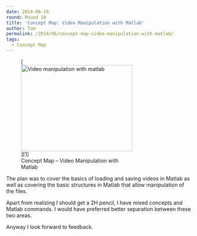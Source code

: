 ```yaml
---
date: 2014-06-16
round: Round 10
title: 'Concept Map: Video Manipulation with Matlab'
author: Tom
permalink: /2014/06/concept-map-video-manipulation-with-matlab/
tags:
  - Concept Map
---
```

<figure id="attachment_7665" style="width: 300px;" class="wp-caption alignnone">[<img class="size-medium wp-image-7665" alt="Video manipulation with matlab" src="http://teaching.software-carpentry.org/wp-content/uploads/2014/06/pdf1-300x231.png" width="300" height="231" />][1]<figcaption class="wp-caption-text">Concept Map &#8211; Video Manipulation with Matlab</figcaption></figure> 
The plan was to cover the basics of loading and saving videos in Matlab as well as covering the basic structures in Matlab that allow manipulation of the files.

Apart from realizing I should get a 2H pencil, I have mixed concepts and Matlab commands. I would have preferred better separation between these two areas.

Anyway I look forward to feedback.

&nbsp;

 [1]: http://teaching.software-carpentry.org/wp-content/uploads/2014/06/pdf1.png
